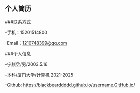 ## 个人简历
###联系方式

-手机：15201514800

-Email：1210748399@qq.com

###个人信息

-宁麒丞/男/2003.5.16

-本科/厦门大学/计算机 2021-2025

-Github: https://blackbearddddd.github.io/username.GitHub.io/
